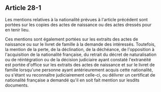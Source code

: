 Article 28-1
----
Les mentions relatives à la nationalité prévues à l'article précédent sont
portées sur les copies des actes de naissance ou des actes dressés pour en tenir
lieu.

Ces mentions sont également portées sur les extraits des actes de naissance ou
sur le livret de famille à la demande des intéressés. Toutefois, la mention de
la perte, de la déclination, de la déchéance, de l'opposition à l'acquisition de
la nationalité française, du retrait du décret de naturalisation ou de
réintégration ou de la décision judiciaire ayant constaté l'extranéité est
portée d'office sur les extraits des actes de naissance et sur le livret de
famille lorsqu'une personne ayant antérieurement acquis cette nationalité, ou
s'étant vu reconnaître judiciairement celle-ci, ou délivrer un certificat de
nationalité française a demandé qu'il en soit fait mention sur lesdits
documents.
